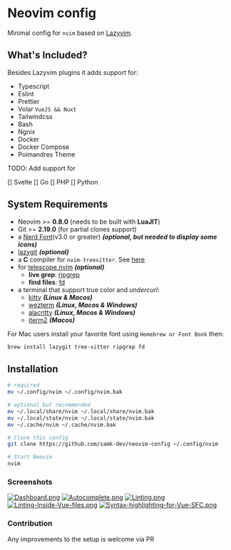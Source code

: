 # Neovim config

Minimal config for `nvim` based on [Lazyvim](https://www.lazyvim.org).

## What's Included?

Besides Lazyvim plugins it adds support for:

- Typescript
- Eslint
- Prettier
- Volar `VueJS && Nuxt`
- Tailwindcss
- Bash
- Ngnix
- Docker
- Docker Compose
- Poimandres Theme

TODO: Add support for

[] Svelte
[] Go
[] PHP
[] Python

## System Requirements

- Neovim >= **0.8.0** (needs to be built with **LuaJIT**)
- Git >= **2.19.0** (for partial clones support)
- a [Nerd Font](https://www.nerdfonts.com/)(v3.0 or greater) **_(optional, but needed to display some icons)_**
- [lazygit](https://github.com/jesseduffield/lazygit) **_(optional)_**
- a **C** compiler for `nvim-treesitter`. See [here](https://github.com/nvim-treesitter/nvim-treesitter#requirements)
- for [telescope.nvim](https://github.com/nvim-telescope/telescope.nvim) **_(optional)_**
  - **live grep**: [ripgrep](https://github.com/BurntSushi/ripgrep)
  - **find files**: [fd](https://github.com/sharkdp/fd)
- a terminal that support true color and _undercurl_:
  - [kitty](https://github.com/kovidgoyal/kitty) **_(Linux & Macos)_**
  - [wezterm](https://github.com/wez/wezterm) **_(Linux, Macos & Windows)_**
  - [alacritty](https://github.com/alacritty/alacritty) **_(Linux, Macos & Windows)_**
  - [iterm2](https://iterm2.com/) **_(Macos)_**

For Mac users install your favorite font using `Homebrew or Font Book` then:

```bash
brew install lazygit tree-sitter ripgrep fd
```

## Installation

```bash
# required
mv ~/.config/nvim ~/.config/nvim.bak

# optional but recommended
mv ~/.local/share/nvim ~/.local/share/nvim.bak
mv ~/.local/state/nvim ~/.local/state/nvim.bak
mv ~/.cache/nvim ~/.cache/nvim.bak

# Clone this config
git clone https://github.com/samk-dev/neovim-config ~/.config/nvim

# Start Neovim
nvim
```

### Screenshots

[![Dashboard.png](https://i.postimg.cc/xTw0RwZz/Dashboard.png)](https://postimg.cc/LnVK4b29)
[![Autocomplete.png](https://i.postimg.cc/63pwqt8D/Autocomplete.png)](https://postimg.cc/R3y2brQR)
[![Linting.png](https://i.postimg.cc/tgy90hpR/Linting.png)](https://postimg.cc/G4MWGT46)
[![Linting-Inside-Vue-files.png](https://i.postimg.cc/vHgY5Y0y/Linting-Inside-Vue-files.png)](https://postimg.cc/XpW6bbM1)
[![Syntax-highlighting-for-Vue-SFC.png](https://i.postimg.cc/jSyRk8Vk/Syntax-highlighting-for-Vue-SFC.png)](https://postimg.cc/bZNXZ9wQ)

### Contribution

Any improvements to the setup is welcome via PR

